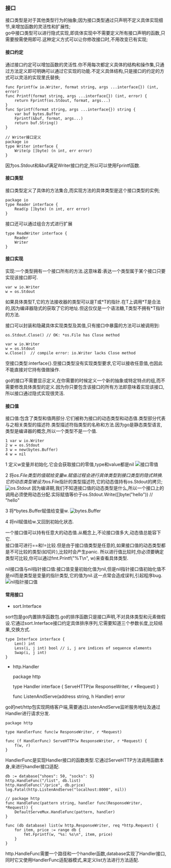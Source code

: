 ### 接口 ###

接口类型是对于其他类型行为的抽象;因为接口类型通过只声明不定义具体实现细节,来增加函数的灵活性和扩展性;    
go中接口类型可以进行隐式实现,即具体实现中不需要定义所有接口声明的函数,只需要按需使用即可.这种定义方式可以让你修改接口时,不用改变已有实现;

#### 接口约定 ####

通过接口约定可以增加函数的灵活性.你不用每次都定义具体的结构和操作集,只通过方法定义即可明确可以通过它实现的功能.不定义具体结构,只是接口的约定的方式可以灵活的实现里氏替换;

	func Fprintf(w io.Writer, format string, args ...interface{}) (int, error)
	func Printf(format string, args ...interface{}) (int, error) {
	    return Fprintf(os.Stdout, format, args...)
	}
	func Sprintf(format string, args ...interface{}) string {
	    var buf bytes.Buffer
	    Fprintf(&buf, format, args...)
	    return buf.String()
	}
	
	// Writer接口定义
	package io
	type Writer interface {
	    Write(p []byte) (n int, err error)
	}

因为os.Stdout和&buf满足Writer接口约定,所以可以使用Fprintf函数.


#### 接口类型 ####

接口类型定义了具体的方法集合,而实现方法的具体类型是这个接口类型的实例;    

	package io
	type Reader interface {
	    Read(p []byte) (n int, err error)
	}


接口还可以通过组合方式进行扩展
	
	type ReadWriter interface {
	    Reader
	    Writer
	}

#### 接口实现 ####

实现:一个类型拥有一个接口所有的方法.这意味着:表达一个类型属于某个接口只要实现该接口即可.

	var w io.Writer
	w = os.Stdout 

如果具体类型T,它的方法接收器的类型可以是T或\*T的指针.在T上调用\*T是合法的,因为编译器隐式的获取了它的地址.但这仅仅是一个语法糖,T类型不拥有\*T指针的方法.

接口可以封装和隐藏具体实现类型及其值,只有接口中暴露的方法可以被调用到:

	os.Stdout.Close() // OK: *os.File has Close method
	
	var w io.Writer
	w = os.Stdout
	w.Close()  // compile error: io.Writer lacks Close method

空接口类型:interface{}.空接口类型没有实现类型要求,它可以接收任意值,也因此不能直接对它持有值做操作.

go的接口不需要显示定义,在你需要的时候定义一个新的抽象或特定特点的组,而不需要修改具体类型的定义.因为你只要包含该接口的所有方法即意味着实现该接口,所以接口通过隐式实现很灵活.

#### 接口值 ####

接口值:包含了类型和值两部分.它们被称为接口的动态类型和动态值.类型部分代表与之相关类型的描述符.类型描述符指类型的名称和方法.因为go是静态类型语言,类型是编译器的概念,所以一个类型不是一个值.

	1 var w io.Writer
	2 w = os.Stdout
	3 w = new(bytes.Buffer)
	4 w = nil

1 定义w变量并初始化.它会会获取接口的零值,type和value都是nil
![接口零值](http://books.studygolang.com/gopl-zh/images/ch7-01.png)

2 将*os.File类型的值赋给变量w.赋值过程会进行具体类型到接口类型的隐式转换.它的动态类型被设为*os.File指针的类型描述符,它的动态值持有os.Stdout的拷贝;
![os.Stdout](http://books.studygolang.com/gopl-zh/images/ch7-02.png)
因为编译期,我们不知道接口值的动态类型是什么,所以一个接口上的调用必须使用动态分配.实际赋值等价于os.Stdout.Write([]byte("hello")) // "hello"

3 将*bytes.Buffer赋值给变量w.
![bytes.Buffer](http://books.studygolang.com/gopl-zh/images/ch7-03.png)

4 将nil赋值给w.又回到初始化状态.

一个接口值可以持有任意大的动态值.从概念上,不论接口值多大,动态值总能容下它.    
接口值可进行==和!=比较.但是由于接口值类型是任意的,如果接口值的动态类型都是不可比较的类型(如切片),比较时会产生panic.
所以进行值比较时,你必须要确定类型可比较,你可以通过fmt.Printf("%T\n", w)来查看具体类型.

nil接口值与nil指针接口值:接口值变量初始化值为nil,但是nil指针接口值初始化值不是nil而是类型是变量的指针类型,它的值为nil.这一点常会造成误判,引起程序bug.
![nil指针接口值](http://books.studygolang.com/gopl-zh/images/ch7-05.png)

#### 常用接口 ####

- sort.Interface

sort包是go内置排序函数包.go的排序函数只是接口声明,不对具体类型和元素做假设.它通过sort.Interface接口约定具体排序序列,它需要知道三个参数长度,比较结果,交换方式.

	type Interface interface {
	    Len() int
	    Less(i, j int) bool // i, j are indices of sequence elements
	    Swap(i, j int)
	}

- http.Handler


	package http
	
	type Handler interface {
	    ServeHTTP(w ResponseWriter, r *Request)
	}
	
	func ListenAndServe(address string, h Handler) error

go的net/http包实现网络客户端,需要通过ListenAndServe监听服务地址及通过Handler进行请求分发.

	package http
	
	type HandlerFunc func(w ResponseWriter, r *Request)
	
	func (f HandlerFunc) ServeHTTP(w ResponseWriter, r *Request) {
	    f(w, r)
	}

HandlerFunc是实现Handler接口的函数类型.它通过ServeHTTP方法调用函数本身,来进行handler接口适配.

	db := database{"shoes": 50, "socks": 5}
    http.HandleFunc("/list", db.list)
    http.HandleFunc("/price", db.price)
    log.Fatal(http.ListenAndServe("localhost:8000", nil))
	
	// package http
	func HandleFunc(pattern string, handler func(ResponseWriter, *Request)) {
		DefaultServeMux.HandleFunc(pattern, handler)
	}

	func (db database) list(w http.ResponseWriter, req *http.Request) {
	    for item, price := range db {
	        fmt.Fprintf(w, "%s: %s\n", item, price)
	    }
	}

http.HandleFunc需要一个路径和一个handler函数,database实现了Handler接口,同时它又使用HandlerFunc适配器模式,来定义list方法进行方法适配.


















